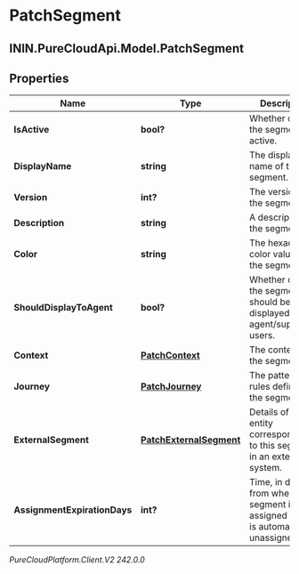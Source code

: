 # PatchSegment

## ININ.PureCloudApi.Model.PatchSegment

## Properties

|Name | Type | Description | Notes|
|------------ | ------------- | ------------- | -------------|
| **IsActive** | **bool?** | Whether or not the segment is active. | [optional] |
| **DisplayName** | **string** | The display name of the segment. | [optional] |
| **Version** | **int?** | The version of the segment. | [optional] |
| **Description** | **string** | A description of the segment. | [optional] |
| **Color** | **string** | The hexadecimal color value of the segment. | [optional] |
| **ShouldDisplayToAgent** | **bool?** | Whether or not the segment should be displayed to agent/supervisor users. | [optional] |
| **Context** | [**PatchContext**](PatchContext) | The context of the segment. | [optional] |
| **Journey** | [**PatchJourney**](PatchJourney) | The pattern of rules defining the segment. | [optional] |
| **ExternalSegment** | [**PatchExternalSegment**](PatchExternalSegment) | Details of an entity corresponding to this segment in an external system. | [optional] |
| **AssignmentExpirationDays** | **int?** | Time, in days, from when the segment is assigned until it is automatically unassigned. | [optional] |



_PureCloudPlatform.Client.V2 242.0.0_
